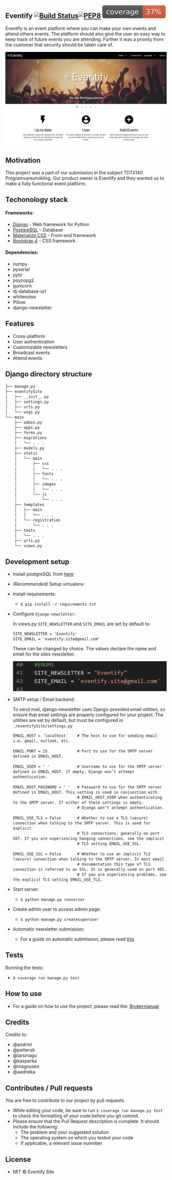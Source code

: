 ## Eventify <a href="https://gitlab.stud.idi.ntnu.no/programvareutvikling-v19/gruppe-32/-/jobs" rel="nofollow"><img src="https://camo.githubusercontent.com/e0ccc5d7f1cfb949df587a15d495a7ee7a9534ba/68747470733a2f2f6170692e7472617669732d63692e6f72672f7761677461696c2f7761677461696c2e7376673f6272616e63683d6d6173746572" alt="Build Status" data-canonical-src="https://api.travis-ci.org/wagtail/wagtail.svg?branch=master" style="max-width:100%;"></a>[![PEP8](https://img.shields.io/badge/code%20style-pep8-orange.svg)](https://www.python.org/dev/peps/pep-0008/) <img src="./coverage.svg" alt="Test coverage" />


Eventify is an event platform where you can make your own events and attend others events. The platform should also give the user an easy way to keep track of future events you are attending. Further it was a priority from the customer that security should be taken care of.

![Homepage](./example.png "Eventify - Homepage")
## Motivation

This project was a part of our submission in the subject TDT4140 Programvareutvikling. Our product owner is Eventify and they wanted us to make a fully functional event platform.


## Techonology stack

#### Frameworks:

<ul>
<li><a href="https://www.djangoproject.com/" rel="nofollow">Django</a> - Web framework for Python</li>
<li><a href="https://www.postgresql.org/" rel="nofollow">PostgreSQL</a> - Database</li>
<li><a href="https://materializecss.com/" rel="nofollow">Materialize CSS</a> - Front-end framework</li>
<li><a href="https://pypi.org/project/django-bootstrap4/" rel="nofollow">Bootstrap 4</a> - CSS framework</li>
</ul>

#### Dependencies:

* numpy 
* pyserial 
* pytz 
* psycopg2 
* gunicorn 
* dj-database-url 
* whitenoise 
* Pillow 
* django-newsletter

## Features

* Cross-platform
* User authentication
* Customizable newsletters
* Broadcast events
* Attend events

## Django directory structure
```
├── manage.py
├── eventifySite
│   ├── __init__.py
│   ├── settings.py
│   ├── urls.py
│   └── wsgi.py
└── main
    ├── admin.py
    ├── apps.py
    ├── forms.py
    ├── migrations
    │   └── . . .
    ├── models.py
    ├── static
    │   └── main
    │       ├── css
    │       │   └── . . .
    │       ├── fonts
    │       │   └── . . .
    │       ├── images
    │       │   └── . . .
    │       └── js
    │           └── . . .
    ├── templates
    │   ├── main
    │   │   └── . . .
    │   └── registration
    │       └── . . .
    ├── tests
    │   └── . . .
    ├── urls.py
    └── views.py
```


## Development setup

* Install postgreSQL from <a href="https://www.postgresql.org/download/" rel="nofollow">here</a>

* *(Recommended)* Setup virtualenv

* Install requirements:

    * `$ pip install -r requirements.txt`

* Configure `django-newsletter`:

    In views.py `SITE_NEWSLETTER` and `SITE_EMAIL` are set by default to:
    
    ```
    SITE_NEWSLETTER = 'Eventify'
    SITE_EMAIL = 'eventify.site@gmail.com'
    ```
    
    These can be changed by choice. The values declare the name and email for the sites newsletter.
    
    ![Views](./SITE.PNG "views")
    
* SMTP setup / Email backend:

    To send mail, django-newsletter uses Django-provided email utilities, so ensure that email settings are properly configured for your project.
    The utilities are set by default, but must be configured in `./eventifySite/settings.py`
    
    ```
    EMAIL_HOST = 'localhost'    # The host to use for sending email i.e. gmail, outlook, etc.
        
    EMAIL_PORT = 25             # Port to use for the SMTP server defined in EMAIL_HOST.
        
    EMAIL_USER = ' '            # Username to use for the SMTP server defined in EMAIL_HOST. If empty, Django won’t attempt authentication.
        
    EMAIL_HOST_PASSWORD = ' '   # Password to use for the SMTP server defined in EMAIL_HOST. This setting is used in conjunction with 
                                # EMAIL_HOST_USER when authenticating to the SMTP server. If either of these settings is empty, 
                                # Django won’t attempt authentication.
          
    EMAIL_USE_TLS = False       # Whether to use a TLS (secure) connection when talking to the SMTP server. This is used for explicit 
                                # TLS connections, generally on port 587. If you are experiencing hanging connections, see the implicit 
                                # TLS setting EMAIL_USE_SSL.
          
    EMAIL_USE_SSL = False       # Whether to use an implicit TLS (secure) connection when talking to the SMTP server. In most email 
                                # documentation this type of TLS connection is referred to as SSL. It is generally used on port 465. 
                                # If you are experiencing problems, see the explicit TLS setting EMAIL_USE_TLS.
    ```
* Start server:

    * `$ python manage.py runserver`

* Create admin user to access admin page:

    * `$ python manage.py createsuperuser`
    
* Automatic newsletter submission:

    * For a guide on automatic submission, please read [this](https://django-newsletter.readthedocs.io/en/latest/installation.html)

## Tests

Running the tests:

* `$ coverage run manage.py test`

## How to use

* For a guide on how to use the project, please read the: [Brukermanual](https://gitlab.stud.idi.ntnu.no/programvareutvikling-v19/gruppe-32/wikis/Brukermanual)

## Credits 

Credits to:
* @andrinl
* @pettersb
* @larsmagu
* @kasperka
* @magnuses
* @aadneka

## Contributes / Pull requests

You are free to contribute to our project by pull requests. 

* While editing your code, be sure to run `$ coverage run manage.py test` to check the formatting of your code before you git commit.
* Please ensure that the Pull Request description is complete. It should include the following:
    * The problem and your suggested solution
    * The operating system on which you tested your code
    * If applicable, a relevant issue numnber


## License

* MIT © Eventify Site

